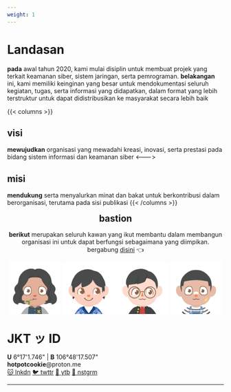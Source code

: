 ```yaml
---
weight: 1
---
```


<h1>Landasan</h1>

**pada** awal tahun 2020, kami mulai disiplin untuk membuat projek yang terkait keamanan siber, sistem jaringan, serta pemrograman. **belakangan** ini, kami memiliki keinginan yang besar untuk mendokumentasi seluruh kegiatan, tugas, serta informasi yang didapatkan, dalam format yang lebih terstruktur untuk dapat didistribusikan ke masyarakat secara lebih baik

{{< columns >}}
<h2>visi</h2>

**mewujudkan** organisasi yang mewadahi kreasi, inovasi, serta prestasi pada bidang sistem informasi dan keamanan siber 
<--->
<h2>misi</h2>

**mendukung** serta menyalurkan minat dan bakat untuk berkontribusi dalam berorganisasi, terutama pada sisi publikasi
{{< /columns >}}

<h2 align="center" style="margin: 16px 0px;">bastion</h2>
<p align="center">
<strong>berikut</strong> merupakan seluruh kawan yang ikut membantu dalam membangun organisasi ini untuk dapat berfungsi sebagaimana yang diimpikan. bergabung <a href="https://forms.gle/oxqe22JCfiWBu87E7">disini</a> 👈

</p>

<p align="center">
	<a href="https://www.linkedin.com/in/muhammadnurirsyad/"><img src="../../../images/profile/irsyad.png" alt="drawing" width="24%"/></a>
	<a href="https://www.linkedin.com/in/ihsan-zahardjil-949720193/"><img src="../../../images/profile/ikhsan.png" alt="drawing" width="24%"/></a>
	<a href="https://www.linkedin.com/in/muhammadnurilham/"><img src="../../../images/profile/ilham.png" alt="drawing" width="24%"/></a>
	<a href="https://www.linkedin.com/in/hanifsalsabilk/"><img src="../../../images/profile/hanif.png" alt="drawing" width="24%"/></a>	
</p>

<h1 style="margin: 32px 0px 16px;">JKT ッ ID</h1>

**U** 6°17'1.746" | **B** 106°48'17.507" <br>
<span><strong>hotpotcookie</strong>@proton.me</span><br>
[🐱 lnkdn](https://www.linkedin.com/company/hotpotcookie/) 
[🐦 twttr](https://twitter.com/itshotpotcookie)
[🐨 ytb](https://www.youtube.com/channel/UCYF37a-4I8r3R_CQ99uxw-A)
[🐡 nstgrm](https://www.instagram.com/hotpotcookie/)

---